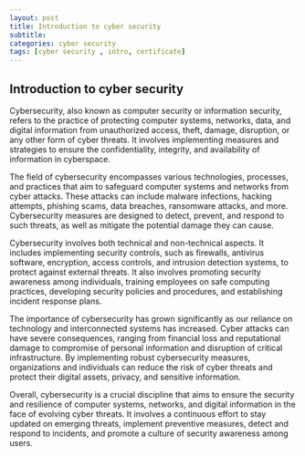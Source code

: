 ```yaml
---
layout: post
title: Introduction to cyber security 
subtitle:
categories: cyber security 
tags: [cyber security , intro, certificate]
---
```


## Introduction to  cyber security 
Cybersecurity, also known as computer security or information security, refers to the practice of protecting computer systems, networks, data, and digital information from unauthorized access, theft, damage, disruption, or any other form of cyber threats. It involves implementing measures and strategies to ensure the confidentiality, integrity, and availability of information in cyberspace.

The field of cybersecurity encompasses various technologies, processes, and practices that aim to safeguard computer systems and networks from cyber attacks. These attacks can include malware infections, hacking attempts, phishing scams, data breaches, ransomware attacks, and more. Cybersecurity measures are designed to detect, prevent, and respond to such threats, as well as mitigate the potential damage they can cause.

Cybersecurity involves both technical and non-technical aspects. It includes implementing security controls, such as firewalls, antivirus software, encryption, access controls, and intrusion detection systems, to protect against external threats. It also involves promoting security awareness among individuals, training employees on safe computing practices, developing security policies and procedures, and establishing incident response plans.

The importance of cybersecurity has grown significantly as our reliance on technology and interconnected systems has increased. Cyber attacks can have severe consequences, ranging from financial loss and reputational damage to compromise of personal information and disruption of critical infrastructure. By implementing robust cybersecurity measures, organizations and individuals can reduce the risk of cyber threats and protect their digital assets, privacy, and sensitive information.

Overall, cybersecurity is a crucial discipline that aims to ensure the security and resilience of computer systems, networks, and digital information in the face of evolving cyber threats. It involves a continuous effort to stay updated on emerging threats, implement preventive measures, detect and respond to incidents, and promote a culture of security awareness among users.
